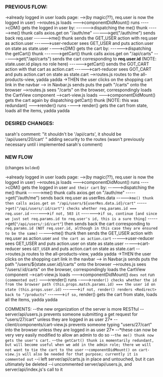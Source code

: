 ### PREVIOUS FLOW:

->already logged in user loads page:
-->(by magic(??), req.user is now the logged in user)
-->routes.js loads
--->componentDidMount() runs
---->cDM() gets the logged in user by:
------>dispatching the me() thunk
------>me() thunk calls axios.get on "/auth/me"
------>get("/auth/me") sends back req.user
------>me() thunk sends the GET_USER action with req.user as action.user
------>user-reducer sees GET_USER and puts action.user on state as state.user
---->cDM() gets the cart by:
------>dispatching the getCart() thunk
------>getCart() thunk calls axios.get on "/api/carts"
------>get("/api/carts") sends the cart corresponding to **req.user.id** (NOTE: state.user.id plays no role here)
------>getCart() sends the GOT_CART action with that cart as action.cart
------>cart-reducer sees GOT_CART and puts action.cart on state as state.cart
-->routes.js routes to the all-products-view, yadda yadda
->THEN the user clicks on the shopping cart link in the navbar
--><Link> in Navbar.js sends puts the path "/carts" onto the browser
-->routes.js sees "/carts" on the browser, correspondingly loads the CartView component
-->cart-view.js loads
--->componentDidMount() gets the cart again by dispatching getCart() thunk [NOTE: this was redundant]
--->render() runs
----> render() gets the cart from state, loads all the items, yadda yadda

### DESIRED CHANGES:

sarah's comment: "it shouldn't be '/api/carts', it should be '/api/users/20/cart' "
adding security to the routes (wasn't previously necessary until i implemented sarah's comment)

### NEW FLOW

(changes `bolded`)

->already logged in user loads page:
-->(by magic(??), req.user is now the logged in user)
-->routes.js loads
--->componentDidMount() runs
---->cDM() gets the logged in user `and their cart` by:
----->dispatching the me() thunk
----->me() thunk calls axios.get on "/auth/me"
----->get("/auth/me") sends back req.user as userRes.data
----->`me() thunk then calls axios.get on "/api/users/${userRes.data.id}/cart"`
----->`get("/api/users/:id/cart") checks whether req.params.id === req.user.id`
------->`if not, 503 it`
------->`if so, continue [and since we just set req.params.id to req.user's id, this is a sure thing]`
----->get(`"/api/users/:id/cart"`) then sends back the cart corresponding to `req.params.id (NOT req.user.id, although in this case they are ensured to be the same)`
----->me() thunk then sends the GET_USER action with req.user as action.user `and the cart as action.cart`
----->user-reducer sees GET_USER and puts action.user on state as state.user
----->cart-reducer sees `GET_USER` and puts action.cart on state as state.cart
-->routes.js routes to the all-products-view, yadda yadda
->THEN the user clicks on the shopping cart link in the navbar
--><Link> in Navbar.js sends puts the path "/users/${state.user.id}/carts" onto the browser
-->routes.js sees "/users/:id/carts" on the browser, correspondingly loads the CartView component
-->cart-view.js loads
--->componentDidMount() `does not` run `(commented out)`
--->render() runs
---->`render() checks whether the id from the browser path (this.props.match.params.id) === the user id on state (this.props.user.id)`
------>`if not, render() renders <Redirect> back to "/products"`
------>`if so,` render() gets the cart from state, loads all the items, yadda yadda

COMMENTS:
--the new organization of the server is more RESTful
--server/api/users.js prevents someone submitting a get request for "users/27/cart" unless they are logged in as user 27*
--client/components/cart-view.js prevents someone typing "users/27/cart" into the browser unless they are logged in as user 27*
--\*these can now be very very easily modified to allow an admin to do so
--`the me() thunk now gets the user's cart.`
--`the getCart() thunk is momentarily redundant, but will become useful when we add in the admin role; there we will not want to tie the cart to the user`
--`componentDidMount() on cart-view.js will also be needed for that purpose; currently it is commented out`
--i left server/api/carts.js in place and untouched, but it can ultimately be deleted
--i uncommented server/api/users.js, and server/api/index.js's call to it
